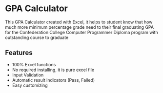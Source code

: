 # GPA Calculator
This GPA Calculator created with Excel, it helps to student know that how much more minimum percentage grade need to their final graduating GPA for the Confederation College Computer Programmer Diploma program with outstanding course to graduate

## Features
* 100% Excel functions
* No required installing, it is pure excel file
* Input Validation
* Automatic result indicators (Pass, Failed)
* Easy customizing

